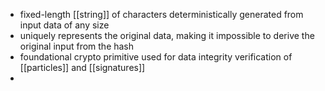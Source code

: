 - fixed-length [[string]] of characters deterministically generated from input data of any size
- uniquely represents the original data, making it impossible to derive the original input from the hash
- foundational crypto primitive used for data integrity verification of [[particles]] and [[signatures]]
-
